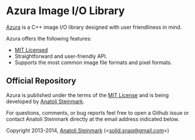 # Azura Image I/O Library

[Azura][1] is a C++ image I/O library designed with user friendliness in mind.

Azura offers the following features:

- [MIT Licensed][2]
- Straightforward and user-friendly API.
- Supports the most common image file formats and pixel formats.

## Official Repository

Azura is published under the terms of the [MIT License][2] and is being
developed by [Anatoli Steinmark][3].

For questions, comments, or bug reports feel free to open a Github issue
or contact Anatoli Steinmark directly at the email address indicated below.

Copyright 2013-2014, [Anatoli Steinmark][3] (<[solid.snaq@gmail.com][4]>)<br>

[1]:  https://github.com/kyuu/azura "Azura"
[2]:  http://www.opensource.org/licenses/mit-license.html "The MIT License"
[3]:  https://github.com/kyuu "Anatoli Steinmark's Github"
[4]:  mailto:solid.snaq@gmail.com "Anatoli Steinmark (Email)"
